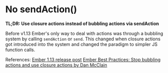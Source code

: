 # No sendAction()

**TL;DR: Use closure actions instead of bubbling actions via sendAction**

Before v1.13 Ember's only way to deal with actions was through a bubbling system by calling `sendAction` or `send`. This changed when closure actions got introduced into the system and changed the paradigm to simpler JS function calls.

References:
[Ember 1.13 release post](http://emberjs.com/blog/2015/06/12/ember-1-13-0-released.html#toc_closure-actions)
[Ember Best Practices: Stop bubbling actions and use closure actions by Dan McClain](https://dockyard.com/blog/2015/10/29/ember-best-practice-stop-bubbling-and-use-closure-actions)
